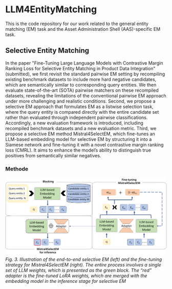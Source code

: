# LLM4EntityMatching
This is the code repository for our work related to the general entity matching (EM) task and the Asset Administration Shell (AAS)-specific EM task.
## Selective Entity Matching
In the paper "Fine-Tuning Large Language Models with Contrastive Margin Ranking Loss for Selective Entity Matching in Product Data Integration" (submitted), we first revisit the standard pairwise EM setting by recompiling existing benchmark datasets to include more hard negative candidates, which are semantically similar to corresponding query entities. We then evaluate state-of-the-art (SOTA) pairwise matchers on these recompiled datasets, revealing the limitations of the conventional pairwise EM approach under more challenging and realistic conditions. Second, we propose a selective EM approach that formulates EM as a listwise selection task, where the query entity is compared directly with the entire candidate set rather than evaluated through independent pairwise classifications. Accordingly, a new evaluation framework is introduced, including recompiled benchmark datasets and a new evaluation metric. Third, we propose a selective EM method Mistral4SelectEM, which fine-tunes an LLM-based embedding model for selective EM by structuring it into a Siamese network and fine-tuning it with a novel contrastive margin ranking loss (CMRL). It aims to enhance the model’s ability to distinguish true positives from semantically similar negatives. 
### Methode
![](/resource/Mistral4SelectEM.png)
*Fig. 3. Illustration of the end-to-end selective EM (left) and the fine-tuning strategy for Mistral4SelectEM (right). The entire process involves a single set of LLM weights, which is presented as the green block. The “red” adapter is the fine-tuned LoRA weights, which are merged with the embedding model in the inference stage for selective EM*

